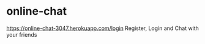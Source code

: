 # online-chat
https://online-chat-3047.herokuapp.com/login
Register, Login and Chat with your friends




